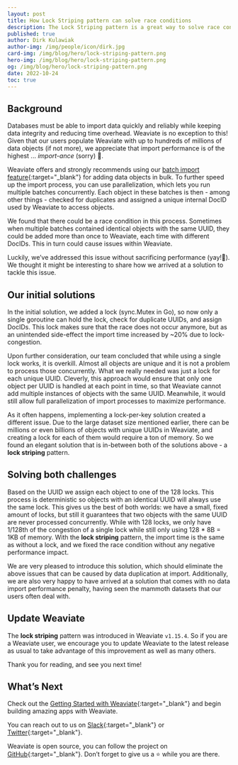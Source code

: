 ```yaml
---
layout: post
title: How Lock Striping pattern can solve race conditions 
description: The Lock Striping pattern is a great way to solve race conditions - for example when dealing with concurent batch imports containing objects with the same UUID - witout sacrificing performance.
published: true
author: Dirk Kulawiak 
author-img: /img/people/icon/dirk.jpg
card-img: /img/blog/hero/lock-striping-pattern.png
hero-img: /img/blog/hero/lock-striping-pattern.png
og: /img/blog/hero/lock-striping-pattern.png
date: 2022-10-24
toc: true
---
```

## Background
Databases must be able to import data quickly and reliably while keeping data integrity and reducing time overhead. Weaviate is no exception to this! Given that our users populate Weaviate with up to hundreds of millions of data objects (if not more), we appreciate that import performance is of the highest ... *import-ance* (sorry) 🥁.

Weaviate offers and strongly recommends using our [batch import feature](/developers/weaviate/current/getting-started/import.html#importing){:target="_blank"} for adding data objects in bulk. To further speed up the import process, you can use parallelization, which lets you run multiple batches concurrently. Each object in these batches is then - among other things - checked for duplicates and assigned a unique internal DocID used by Weaviate to access objects.

We found that there could be a race condition in this process. Sometimes when multiple batches contained identical objects with the same UUID, they could be added more than once to Weaviate, each time with different DocIDs. This in turn could cause issues within Weaviate.

Luckily, we’ve addressed this issue without sacrificing performance (yay!🥳). We thought it might be interesting to share how we arrived at a solution to tackle this issue.

## Our initial solutions
In the initial solution, we added a lock (sync.Mutex in Go), so now only a single goroutine can hold the lock, check for duplicate UUIDs, and assign DocIDs. This lock makes sure that the race does not occur anymore, but as an unintended side-effect the import time increased by ~20% due to lock-congestion.

Upon further consideration, our team concluded that while using a single lock works, it is overkill. Almost all objects are unique and it is not a problem to process those concurrently. What we really needed was just a lock for each unique UUID. Cleverly, this approach would ensure that only one object per UUID is handled at each point in time, so that Weaviate cannot add multiple instances of objects with the same UUID. Meanwhile, it would still allow full parallelization of import processes to maximize performance.

As it often happens, implementing a lock-per-key solution created a different issue. Due to the large dataset size mentioned earlier, there can be millions or even billions of objects with unique UUIDs in Weaviate, and creating a lock for each of them would require a ton of memory. So we found an elegant solution that is in-between both of the solutions above - a **lock striping** pattern.

## Solving both challenges
Based on the UUID we assign each object to one of the 128 locks. This process is deterministic so objects with an identical UUID will always use the same lock. This gives us the best of both worlds: we have a small, fixed amount of locks, but still it guarantees that two objects with the same UUID are never processed concurrently. While with 128 locks, we only have 1/128th of the congestion of a single lock while still only using 128 * 8B = 1KB of memory. With the **lock striping** pattern, the import time is the same as without a lock, and we fixed the race condition without any negative performance impact.

We are very pleased to introduce this solution, which should eliminate the above issues that can be caused by data duplication at import. Additionally, we are also very happy to have arrived at a solution that comes with no data import performance penalty, having seen the mammoth datasets that our users often deal with.

## Update Weaviate
The **lock striping** pattern was introduced in Weaviate `v1.15.4`. So if you are a Weaviate user, we encourage you to update Weaviate to the latest release as usual to take advantage of this improvement as well as many others.

Thank you for reading, and see you next time!

## What’s Next
Check out the [Getting Started with Weaviate](https://weaviate.io/developers/weaviate/current/getting-started/index.html){:target="_blank"} and begin building amazing apps with Weaviate.

You can reach out to us on [Slack](https://join.slack.com/t/weaviate/shared_invite/zt-goaoifjr-o8FuVz9b1HLzhlUfyfddhw){:target="_blank"} or [Twitter](https://twitter.com/weaviate_io){:target="_blank"}.

Weaviate is open source, you can follow the project on [GitHub](https://github.com/semi-technologies/weaviate){:target="_blank"}. Don’t forget to give us a ⭐️ while you are there.
